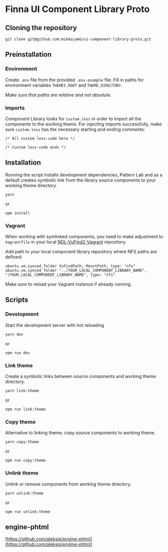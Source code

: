 # Finna UI Component Library Proto

## Cloning the repository

```
git clone git@github.com:mikkojamG/ui-component-library-proto.git
```

## Preinstallation

### Environment

Create `.env` file from the provided `.env.example` file. Fill in paths for environment variables `THEMES_ROOT` and `THEME_DIRECTORY`.

_Make sure that paths are relative and not absolute._

### Imports

Component Library looks for `custom.less` in order to import all the components to the working theme. For injecting imports successfully, make sure `custom.less` has the necessary starting and ending comments:
```
/* All custom less-code here */
...
/* Custom less-code ends */
```

## Installation

Running the script installs development dependencies, Pattern Lab and as a default creates symbolic link from the library source components to your working theme directory.

```
yarn
```

or

```
npm install
```

### Vagrant

When working with symlinked components, you need to make adjustment to `Vagrantfile` in your local [NDL-VuFind2-Vagrant](https://github.com/NatLibFi/NDL-VuFind2-Vagrant) repository.

Add path to your local component library repository where NFS paths are defined:

```
ubuntu.vm.synced_folder VufindPath, MountPath, type: "nfs"
ubuntu.vm.synced_folder "../YOUR_LOCAL_COMPONENT_LIBRARY_NAME", "/YOUR_LOCAL_COMPONENT_LIBRARY_NAME", type: "nfs"
```

Make sure to reload your Vagrant instance if already running.

## Scripts

### Development

Start the development server with hot reloading

```
yarn dev
```

or

```
npm run dev
```

### Link theme

Create a symbolic links between source components and working theme directory.

```
yarn link:theme
```

or

```
npm run link:theme
```

### Copy theme

Alternative to linking theme, copy source components to working theme.

```
yarn copy:theme
```

or

```
npm run copy:theme
```

### Unlink theme

Unlink or remove components from working theme directory.

```
yarn unlink:theme
```

or

```
npm run unlink:theme
```

## engine-phtml

[https://github.com/aleksip/engine-phtml](https://github.com/aleksip/engine-phtml)
